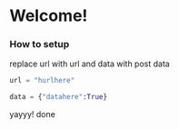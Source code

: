 # Welcome!

### How to setup

replace url with url and data with post data
```python
url = "hurlhere"

data = {"datahere":True}

```

yayyy! done